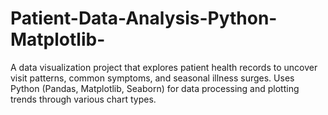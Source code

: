 # Patient-Data-Analysis-Python-Matplotlib-
A data visualization project that explores patient health records to uncover visit patterns, common symptoms, and seasonal illness surges. Uses Python (Pandas, Matplotlib, Seaborn) for data processing and plotting trends through various chart types.
